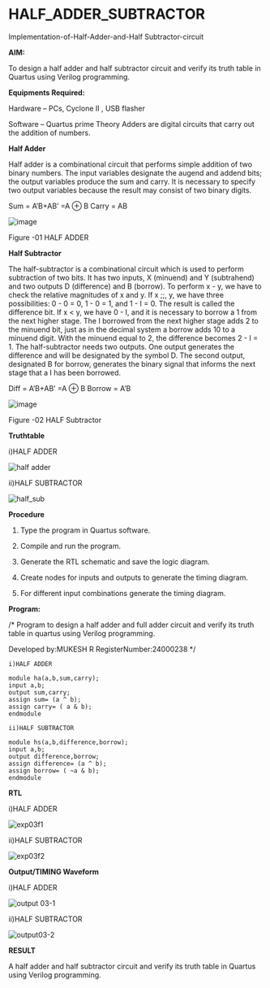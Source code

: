 # HALF_ADDER_SUBTRACTOR

Implementation-of-Half-Adder-and-Half Subtractor-circuit

**AIM:**

To design a half adder and half subtractor circuit and verify its truth table in Quartus using Verilog programming.

**Equipments Required:**

Hardware – PCs, Cyclone II , USB flasher 

Software – Quartus prime Theory Adders are digital circuits that carry out the addition of numbers.

**Half Adder**

Half adder is a combinational circuit that performs simple addition of two binary numbers. The input variables designate the augend and addend bits; the output variables produce the sum and carry. It is necessary to specify two output variables because the result may consist of two binary digits.

Sum = A’B+AB’ =A ⊕ B Carry = AB

![image](https://github.com/naavaneetha/HALF_ADDER_SUBTRACTOR/assets/154305477/bd4a0b2c-cdbc-4184-ab08-81578f121e1f)

Figure -01 HALF ADDER

**Half Subtractor**

The half-subtractor is a combinational circuit which is used to perform subtraction of two bits. It has two inputs, X (minuend) and Y (subtrahend) and two outputs D (difference) and B (borrow). To perform x - y, we have to check the relative magnitudes of x and y. If x ;;, y, we have three possibilities: 0 - 0 = 0, 1 - 0 = 1, and 1 - I = 0. The result is called the difference bit. If x < y, we have 0 - I, and it is necessary to borrow a 1 from the next higher stage. The I borrowed from the next higher stage adds 2 to the minuend bit, just as in the decimal system a borrow adds 10 to a minuend digit. With the minuend equal to 2, the difference becomes 2 - I = 1. The half-subtractor needs two outputs. One output generates the difference and will be designated by the symbol D. The second output, designated B for borrow, generates the binary signal that informs the next stage that a I has been borrowed. 

Diff = A’B+AB’ =A ⊕ B
Borrow = A’B

 ![image](https://github.com/naavaneetha/HALF_ADDER_SUBTRACTOR/assets/154305477/d76b099c-513f-4e7c-843a-e2fd028a531a)

Figure -02 HALF Subtractor

**Truthtable**

i)HALF ADDER


![half adder](https://github.com/user-attachments/assets/90c511cb-dbaf-4741-946b-0996b1cd2b3b)


ii)HALF SUBTRACTOR

![half_sub](https://github.com/user-attachments/assets/2a8f70a6-9eb8-4230-90b2-a438f3dbb7a6)

**Procedure**

1.	Type the program in Quartus software.

2.	Compile and run the program.

3.	Generate the RTL schematic and save the logic diagram.

4.	Create nodes for inputs and outputs to generate the timing diagram.

5.	For different input combinations generate the timing diagram.


**Program:**

/* Program to design a half adder and full adder circuit and verify its truth table in quartus using Verilog programming.

Developed by:MUKESH R
RegisterNumber:24000238
*/
```
i)HALF ADDER

module ha(a,b,sum,carry);
input a,b;
output sum,carry;
assign sum= (a ^ b);
assign carry= ( a & b);
endmodule

ii)HALF SUBTRACTOR

module hs(a,b,difference,borrow);
input a,b;
output difference,borrow;
assign difference= (a ^ b);
assign borrow= ( ~a & b);
endmodule
```
**RTL**

i)HALF ADDER


![exp03f1](https://github.com/user-attachments/assets/d7d189e9-91a2-4e35-a550-897ab69a4b4f)

ii)HALF SUBTRACTOR


![exp03f2](https://github.com/user-attachments/assets/1e97a70e-625f-4ab7-b1f2-02343c9b4ac8)

**Output/TIMING Waveform**

i)HALF ADDER


![output 03-1](https://github.com/user-attachments/assets/c8c09e33-91e4-4d14-9151-23f2494b1357)


ii)HALF SUBTRACTOR


![output03-2](https://github.com/user-attachments/assets/f5e81420-5013-4f77-b7c6-0c2406188d21)


**RESULT**

A half adder and half subtractor circuit and verify its truth table in Quartus using Verilog programming.
